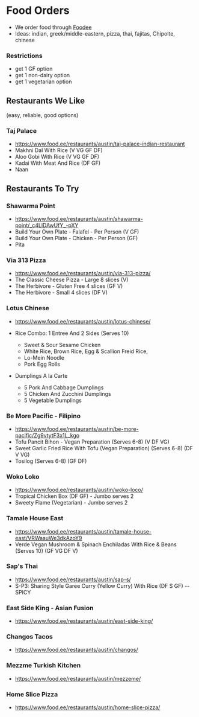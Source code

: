 # Food Orders
* We order food through [Foodee](https://www.food.ee/restaurants/austin/)
* Ideas: indian, greek/middle-eastern, pizza, thai, fajitas, Chipolte, chinese

### Restrictions
* get 1 GF option
* get 1 non-dairy option
* get 1 vegetarian option


## Restaurants We Like
(easy, reliable, good options)

### Taj Palace
* https://www.food.ee/restaurants/austin/taj-palace-indian-restaurant
* Makhni Dal With Rice (V VG GF DF)
* Aloo Gobi With Rice (V VG GF DF)
* Kadai With Meat And Rice (DF GF)
* Naan

## Restaurants To Try

### Shawarma Point
* https://www.food.ee/restaurants/austin/shawarma-point/_c4LlDAwUfY_-pXY
* Build Your Own Plate - Falafel - Per Person (V GF)
* Build Your Own Plate - Chicken - Per Person (GF)
* Pita

### Via 313 Pizza
* https://www.food.ee/restaurants/austin/via-313-pizza/
* The Classic Cheese Pizza - Large 8 slices (V)
* The Herbivore - Gluten Free 4 slices (GF V)
* The Herbivore - Small 4 slices (DF V)


### Lotus Chinese
* https://www.food.ee/restaurants/austin/lotus-chinese/
* Rice Combo: 1 Entree And 2 Sides (Serves 10)
  * Sweet & Sour Sesame Chicken
  * White Rice, Brown Rice, Egg & Scallion Freid Rice,
  * Lo-Mein Noodle
  * Pork Egg Rolls

* Dumplings A la Carte
  * 5 Pork And Cabbage Dumplings
  * 5 Chicken And Zucchini Dumplings
  * 5 Vegetable Dumplings


### Be More Pacific - Filipino
* https://www.food.ee/restaurants/austin/be-more-pacific/Zg9vtytF3x1L_kgo
* Tofu Pancit Bihon - Vegan Preparation (Serves 6-8) (V DF VG)
* Sweet Garlic Fried Rice With Tofu (Vegan Preparation) (Serves 6-8) (DF V VG)
* Tosilog (Serves 6-8) (GF DF)


### Woko Loko
* https://www.food.ee/restaurants/austin/woko-loco/
* Tropical Chicken Box (DF GF) - Jumbo serves 2
* Sweety Flame (Vegetarian) - Jumbo serves 2


### Tamale House East
* https://www.food.ee/restaurants/austin/tamale-house-east/VRWaauWe3dkAzoY9
* Verde Vegan Mushroom & Spinach Enchiladas With Rice & Beans (Serves 10) (GF VG DF V)

### Sap's Thai
* https://www.food.ee/restaurants/austin/sap-s/
* S-P3: Sharing Style Garee Curry (Yellow Curry) With Rice (DF S GF) -- SPICY

### East Side King - Asian Fusion
* https://www.food.ee/restaurants/austin/east-side-king/

### Changos Tacos
* https://www.food.ee/restaurants/austin/changos/

### Mezzme Turkish Kitchen
* https://www.food.ee/restaurants/austin/mezzeme/

### Home Slice Pizza
* https://www.food.ee/restaurants/austin/home-slice-pizza/
